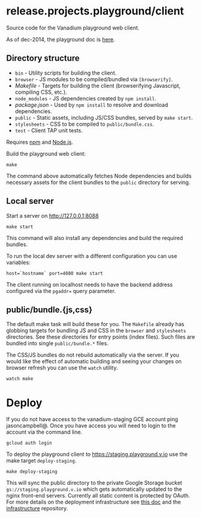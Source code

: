 # release.projects.playground/client

Source code for the Vanadium playground web client.

As of dec-2014, the playground doc is [here][playground-doc].

## Directory structure

* `bin` - Utility scripts for building the client.
* `browser` - JS modules to be compiled/bundled via `[browserify]`.
* _Makefile_ - Targets for building the client (browserifying Javascript, compiling CSS, etc.).
* `node_modules` - JS dependencies created by `npm install`.
* _package.json_ - Used by `npm install` to resolve and download dependencies.
* `public` - Static assets, including JS/CSS bundles, served by `make start`.
* `stylesheets` - CSS to be compiled to `public/bundle.css`.
* `test` - Client TAP unit tests.

Requires [npm] and [Node.js].

Build the playground web client:

    make

The command above automatically fetches Node dependencies and builds necessary
assets for the client bundles to the `public` directory for serving.

## Local server

Start a server on http://127.0.0.1:8088

    make start

This command will also install any dependencies and build the required
bundles.

To run the local dev server with a different configuration you can use
variables:

    host=`hostname` port=4080 make start

The client running on localhost needs to have the backend address configured
via the `pgaddr=` query parameter.

## public/bundle.{js,css}

The default make task will build these for you. The `Makefile` already has
globbing targets for bundling JS and CSS in the `browser` and `stylesheets`
directories. See these directories for entry points (index files). Such files
are bundled into single `public/bundle.*` files.

The CSS/JS bundles do not rebuild automatically via the server. If you would
like the effect of automatic building and seeing your changes on browser
refresh you can use the `watch` utility.

    watch make

# Deploy

If you do not have access to the vanadium-staging GCE account ping
jasoncampbell@. Once you have access you will need to login to the account via
the command line.

    gcloud auth login

To deploy the playground client to https://staging.playground.v.io use the
make target `deploy-staging`.

    make deploy-staging

This will sync the public directory to the private Google Storage bucket
`gs://staging.playground.v.io` which gets automatically updated to the nginx
front-end servers. Currently all static content is protected by OAuth. For
more details on the deployment infrastructure see [this doc][deploy] and the
[infrastructure] repository.

[Node.js]: http://nodejs.org/
[npm]: https://www.npmjs.com/
[playground-doc]: https://docs.google.com/document/d/1OYuE3XLc5CvDKoJSJ2mYjb9wm9IzTttZtP8coJ_t0Wg/edit#heading=h.i9kd9dq3kqco
[deploy]: http://goo.gl/QfD4gl
[infrastructure]: https://vanadium.googlesource.com/infrastructure/+/master/nginx/README.md
[browserify]: https://www.npmjs.com/package/browserify
